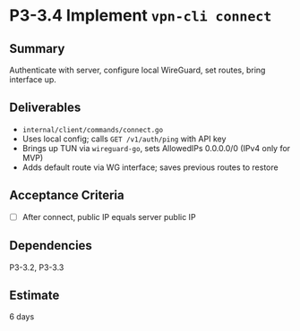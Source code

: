 # P3-3.4 Implement `vpn-cli connect`

## Summary
Authenticate with server, configure local WireGuard, set routes, bring interface up.

## Deliverables
- `internal/client/commands/connect.go`
- Uses local config; calls `GET /v1/auth/ping` with API key
- Brings up TUN via `wireguard-go`, sets AllowedIPs 0.0.0.0/0 (IPv4 only for MVP)
- Adds default route via WG interface; saves previous routes to restore

## Acceptance Criteria
- [ ] After connect, public IP equals server public IP

## Dependencies
P3-3.2, P3-3.3

## Estimate
6 days


